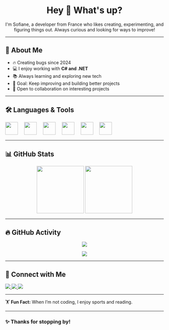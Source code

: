 <h1 align="center">Hey 👋 What's up?</h1>

<p align="center">
  I'm Sofiane, a developer from France who likes creating, experimenting, and figuring things out.  
  Always curious and looking for ways to improve!
</p>

---

## 🚀 About Me

- 🔥 Creating bugs since 2024  
- 💻 I enjoy working with **C# and .NET**  
- 📚 Always learning and exploring new tech  
- 🎯 Goal: Keep improving and building better projects  
- 🤝 Open to collaboration on interesting projects  

---

## 🛠️ Languages & Tools

<div align="left">
  <img src="https://cdn.jsdelivr.net/gh/devicons/devicon/icons/csharp/csharp-original.svg" height="40" />
  <img width="12" />
  <img src="https://cdn.jsdelivr.net/gh/devicons/devicon/icons/dotnetcore/dotnetcore-original.svg" height="40" />
  <img width="12" />
  <img src="https://cdn.jsdelivr.net/gh/devicons/devicon/icons/javascript/javascript-original.svg" height="40" />
  <img width="12" />
  <img src="https://cdn.jsdelivr.net/gh/devicons/devicon/icons/typescript/typescript-original.svg" height="40" />
  <img width="12" />
  <img src="https://cdn.jsdelivr.net/gh/devicons/devicon/icons/react/react-original.svg" height="40" />
  <img width="12" />
  <img src="https://cdn.jsdelivr.net/gh/devicons/devicon/icons/nextjs/nextjs-original.svg" height="40" />
</div>

---

## 📊 GitHub Stats  

<div align="center">
  <img src="https://github-readme-stats.vercel.app/api?username=Sofiane5900&show_icons=true&theme=vue-dark&hide_border=true" height="150" />
  <img src="https://github-readme-stats.vercel.app/api/top-langs/?username=Sofiane5900&theme=vue-dark&show_icons=true&hide_border=true&layout=compact" height="150" />
</div>

---

## 🔥 GitHub Activity  

<p align="center">
  <img src="https://github-readme-activity-graph.vercel.app/graph?username=Sofiane5900&theme=github-dark" />
</p>

<p align="center">
  <img src="https://github-readme-streak-stats.herokuapp.com/?user=Sofiane5900&theme=vue-dark&hide_border=true" />
</p>

---

## 🔗 Connect with Me  

<p align="left">
  <a href="https://portfolio-sofiane.app" target="_blank">
    <img src="https://img.shields.io/badge/Portfolio-000?style=for-the-badge&logo=vercel&logoColor=white" />
  </a>
  <a href="https://github.com/Sofiane5900" target="_blank">
    <img src="https://img.shields.io/badge/GitHub-181717?style=for-the-badge&logo=github&logoColor=white" />
  </a>
  <a href="https://discord.com/users/sofiane590_" target="_blank">
    <img src="https://img.shields.io/badge/Discord-5865F2?style=for-the-badge&logo=discord&logoColor=white" />
  </a>
</p>

---

🏋️ **Fun Fact:** When I’m not coding, I enjoy sports and reading.  

---

### ✨ Thanks for stopping by!
